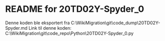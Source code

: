 # README for 20TD02Y-Spyder_0
Denne koden ble eksportert fra C:\WikiMigration\git\code_dump\20TD02Y-Spyder.md
Link til denne koden: C:\WikiMigration\git\code_repo\Python\20TD02Y-Spyder_0.py
